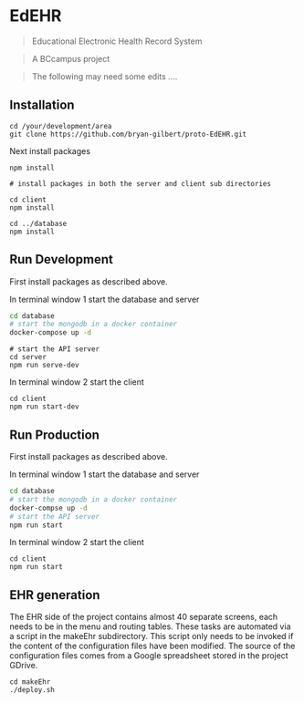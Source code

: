 # EdEHR

> Educational Electronic Health Record System

> A BCcampus project

> The following may need some edits ....

## Installation
```
cd /your/development/area
git clone https://github.com/bryan-gilbert/proto-EdEHR.git
```

Next install packages
```
npm install

# install packages in both the server and client sub directories

cd client
npm install

cd ../database
npm install
```

## Run Development

First install packages as described above.

In terminal window 1 start the database and server
``` bash
cd database
# start the mongodb in a docker container
docker-compose up -d
```

```
# start the API server
cd server
npm run serve-dev
```

In terminal window 2 start the client
```
cd client
npm run start-dev
```

## Run Production

First install packages as described above.

In terminal window 1 start the database and server
``` bash
cd database
# start the mongodb in a docker container
docker-compse up -d
# start the API server
npm run start
```

In terminal window 2 start the client
```
cd client
npm run start
```




## EHR generation
The EHR side of the project contains almost 40 separate screens, each needs to be in the menu and routing tables.  These tasks are automated via a script in the makeEhr subdirectory.
This script only needs to be invoked if the content of the configuration files have been 
modified.  The source of the configuration files comes from a Google spreadsheet stored in the project GDrive. 
```
cd makeEhr
./deploy.sh
```
